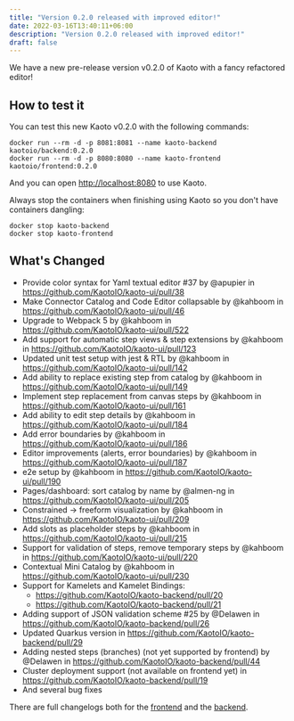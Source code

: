 ```yaml
---
title: "Version 0.2.0 released with improved editor!"
date: 2022-03-16T13:40:11+06:00
description: "Version 0.2.0 released with improved editor!"
draft: false
---
```


We have a new pre-release version v0.2.0 of Kaoto with a fancy refactored editor!

## How to test it

You can test this new Kaoto v0.2.0 with the following commands:

```
docker run --rm -d -p 8081:8081 --name kaoto-backend kaotoio/backend:0.2.0 
docker run --rm -d -p 8080:8080 --name kaoto-frontend kaotoio/frontend:0.2.0
```

And you can open [http://localhost:8080](http://localhost:8080) to use Kaoto.


Always stop the containers when finishing using Kaoto so you don't have containers dangling:

```
docker stop kaoto-backend
docker stop kaoto-frontend
```

## What's Changed

* Provide color syntax for Yaml textual editor #37 by @apupier in https://github.com/KaotoIO/kaoto-ui/pull/38
* Make Connector Catalog and Code Editor collapsable by @kahboom in https://github.com/KaotoIO/kaoto-ui/pull/46
* Upgrade to Webpack 5 by @kahboom in https://github.com/KaotoIO/kaoto-ui/pull/522
* Add support for automatic step views & step extensions by @kahboom in https://github.com/KaotoIO/kaoto-ui/pull/123
* Updated unit test setup with jest & RTL by @kahboom in https://github.com/KaotoIO/kaoto-ui/pull/142
* Add ability to replace existing step from catalog by @kahboom in https://github.com/KaotoIO/kaoto-ui/pull/149
* Implement step replacement from canvas steps by @kahboom in https://github.com/KaotoIO/kaoto-ui/pull/161
* Add ability to edit step details by @kahboom in https://github.com/KaotoIO/kaoto-ui/pull/184
* Add error boundaries by @kahboom in https://github.com/KaotoIO/kaoto-ui/pull/186
* Editor improvements (alerts, error boundaries) by @kahboom in https://github.com/KaotoIO/kaoto-ui/pull/187
* e2e setup by @kahboom in https://github.com/KaotoIO/kaoto-ui/pull/190
* Pages/dashboard: sort catalog by name by @almen-ng in https://github.com/KaotoIO/kaoto-ui/pull/205
* Constrained -> freeform visualization by @kahboom in https://github.com/KaotoIO/kaoto-ui/pull/209
* Add slots as placeholder steps by @kahboom in https://github.com/KaotoIO/kaoto-ui/pull/215
* Support for validation of steps, remove temporary steps by @kahboom in https://github.com/KaotoIO/kaoto-ui/pull/220
* Contextual Mini Catalog by @kahboom in https://github.com/KaotoIO/kaoto-ui/pull/230
* Support for Kamelets and Kamelet Bindings:
  *  https://github.com/KaotoIO/kaoto-backend/pull/20
  * https://github.com/KaotoIO/kaoto-backend/pull/21
* Adding support of JSON validation scheme #25 by @Delawen in https://github.com/KaotoIO/kaoto-backend/pull/26
* Updated Quarkus version in https://github.com/KaotoIO/kaoto-backend/pull/29
* Adding nested steps (branches) (not yet supported by frontend) by @Delawen in https://github.com/KaotoIO/kaoto-backend/pull/44
* Cluster deployment support (not available on frontend yet) in https://github.com/KaotoIO/kaoto-backend/pull/19
* And several bug fixes

There are full changelogs both for the [frontend](https://github.com/KaotoIO/kaoto-ui/releases/tag/v0.2.0) and the [backend](https://github.com/KaotoIO/kaoto-backend/releases/tag/v0.2.0).

